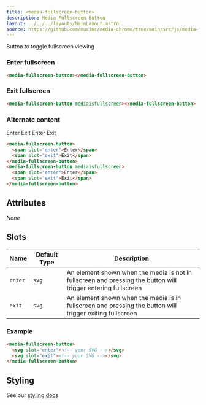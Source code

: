 ```yaml
---
title: <media-fullscreen-button>
description: Media Fullscreen Button
layout: ../../../layouts/MainLayout.astro
source: https://github.com/muxinc/media-chrome/tree/main/src/js/media-fullscreen-button.js
---
```


Button to toggle fullscreen viewing

<h3>Enter fullscreen</h3>

<media-fullscreen-button></media-fullscreen-button>

```html
<media-fullscreen-button></media-fullscreen-button>
```

<h3>Exit fullscreen</h3>

<media-fullscreen-button mediaisfullscreen></media-fullscreen-button>

```html
<media-fullscreen-button mediaisfullscreen></media-fullscreen-button>
```

<h3>Alternate content</h3>

<media-fullscreen-button>
  <span slot="enter">Enter</span>
  <span slot="exit">Exit</span>
</media-fullscreen-button>
<media-fullscreen-button mediaisfullscreen>
  <span slot="enter">Enter</span>
  <span slot="exit">Exit</span>
</media-fullscreen-button>

```html
<media-fullscreen-button>
  <span slot="enter">Enter</span>
  <span slot="exit">Exit</span>
</media-fullscreen-button>
<media-fullscreen-button mediaisfullscreen>
  <span slot="enter">Enter</span>
  <span slot="exit">Exit</span>
</media-fullscreen-button>
```

## Attributes

_None_

## Slots

| Name    | Default Type | Description                                                                                                   |
| ------- | ------------ | ------------------------------------------------------------------------------------------------------------- |
| `enter` | `svg`        | An element shown when the media is not in fullscreen and pressing the button will trigger entering fullscreen |
| `exit`  | `svg`        | An element shown when the media is in fullscreen and pressing the button will trigger exiting fullscreen      |

### Example

```html
<media-fullscreen-button>
  <svg slot="enter"><!-- your SVG --></svg>
  <svg slot="exit"><!-- your SVG --></svg>
</media-fullscreen-button>
```

## Styling

See our [styling docs](./styling#Buttons)

